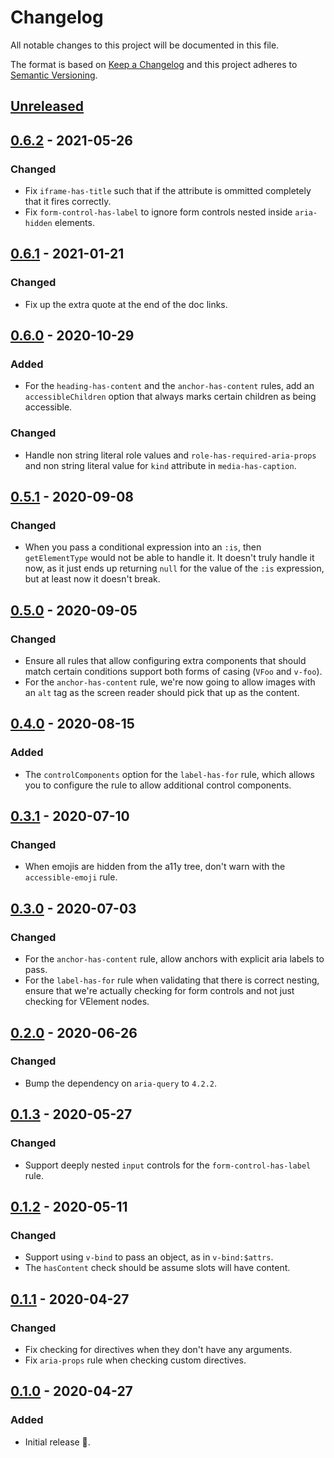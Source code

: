 # Changelog

All notable changes to this project will be documented in this file.

The format is based on [Keep a Changelog](http://keepachangelog.com/en/1.0.0/) and this project adheres to [Semantic Versioning](http://semver.org/spec/v2.0.0.html).

## [Unreleased]

## [0.6.2] - 2021-05-26

### Changed

- Fix `iframe-has-title` such that if the attribute is ommitted completely that it fires correctly.
- Fix `form-control-has-label` to ignore form controls nested inside `aria-hidden` elements.

## [0.6.1] - 2021-01-21

### Changed

- Fix up the extra quote at the end of the doc links.

## [0.6.0] - 2020-10-29

### Added

- For the `heading-has-content` and the `anchor-has-content` rules, add an `accessibleChildren` option that always marks certain children as being accessible.

### Changed

- Handle non string literal role values and `role-has-required-aria-props` and non string literal value for `kind` attribute in `media-has-caption`.

## [0.5.1] - 2020-09-08

### Changed

- When you pass a conditional expression into an `:is`, then `getElementType` would not be able to handle it. It doesn't truly handle it now, as it just ends up returning `null` for the value of the `:is` expression, but at least now it doesn't break.

## [0.5.0] - 2020-09-05

### Changed

- Ensure all rules that allow configuring extra components that should match certain conditions support both forms of casing (`VFoo` and `v-foo`).
- For the `anchor-has-content` rule, we're now going to allow images with an `alt` tag as the screen reader should pick that up as the content.

## [0.4.0] - 2020-08-15

### Added

- The `controlComponents` option for the `label-has-for` rule, which allows you to configure the rule to allow additional control components.

## [0.3.1] - 2020-07-10

### Changed

- When emojis are hidden from the a11y tree, don't warn with the `accessible-emoji` rule.

## [0.3.0] - 2020-07-03

### Changed

- For the `anchor-has-content` rule, allow anchors with explicit aria labels to pass.
- For the `label-has-for` rule when validating that there is correct nesting, ensure that we're actually checking for form controls and not just checking for VElement nodes.

## [0.2.0] - 2020-06-26

### Changed

- Bump the dependency on `aria-query` to `4.2.2`.

## [0.1.3] - 2020-05-27

### Changed

- Support deeply nested `input` controls for the `form-control-has-label` rule.

## [0.1.2] - 2020-05-11

### Changed

- Support using `v-bind` to pass an object, as in `v-bind:$attrs`.
- The `hasContent` check should be assume slots will have content.

## [0.1.1] - 2020-04-27

### Changed

- Fix checking for directives when they don't have any arguments.
- Fix `aria-props` rule when checking custom directives.

## [0.1.0] - 2020-04-27

### Added

- Initial release 🎉.

[unreleased]: https://github.com/vue-a11y/eslint-plugin-vuejs-accessibility/compare/v0.6.2...HEAD
[0.6.2]: https://github.com/vue-a11y/eslint-plugin-vuejs-accessibility/compare/v0.6.1...v0.6.2
[0.6.1]: https://github.com/vue-a11y/eslint-plugin-vuejs-accessibility/compare/v0.6.0...v0.6.1
[0.6.0]: https://github.com/vue-a11y/eslint-plugin-vuejs-accessibility/compare/v0.5.1...v0.6.0
[0.5.1]: https://github.com/vue-a11y/eslint-plugin-vuejs-accessibility/compare/v0.5.0...v0.5.1
[0.5.0]: https://github.com/vue-a11y/eslint-plugin-vuejs-accessibility/compare/v0.4.0...v0.5.0
[0.4.0]: https://github.com/vue-a11y/eslint-plugin-vuejs-accessibility/compare/v0.3.1...v0.4.0
[0.3.1]: https://github.com/vue-a11y/eslint-plugin-vuejs-accessibility/compare/v0.3.0...v0.3.1
[0.3.0]: https://github.com/vue-a11y/eslint-plugin-vuejs-accessibility/compare/v0.2.0...v0.3.0
[0.2.0]: https://github.com/vue-a11y/eslint-plugin-vuejs-accessibility/compare/v0.1.3...v0.2.0
[0.1.3]: https://github.com/vue-a11y/eslint-plugin-vuejs-accessibility/compare/v0.1.2...v0.1.3
[0.1.2]: https://github.com/vue-a11y/eslint-plugin-vuejs-accessibility/compare/v0.1.1...v0.1.2
[0.1.1]: https://github.com/vue-a11y/eslint-plugin-vuejs-accessibility/compare/v0.1.0...v0.1.1
[0.1.0]: https://github.com/vue-a11y/eslint-plugin-vuejs-accessibility/compare/9de449...v0.1.0
